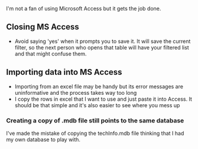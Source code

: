 I'm not a fan of using Microsoft Access but it gets the job done.

## Closing MS Access

- Avoid saying 'yes' when it prompts you to save it. It will save the current filter, so the next person who opens that table will have your filtered list and that might confuse them.

## Importing data into MS Access

- Importing from an excel file may be handy but its error messages are uninformative and the process takes way too long
- I copy the rows in excel that I want to use and just paste it into Access. It should be that simple and it's also easier to see where you mess up

### Creating a copy of .mdb file still points to the same database

I've made the mistake of copying the techInfo.mdb file thinking that I had my own database to play with.